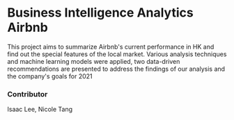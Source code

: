 # Business Intelligence Analytics Airbnb
This project aims to summarize Airbnb's current performance in HK and find out the special features of the local market. Various analysis techniques and machine learning models were applied, two data-driven recommendations are presented to address the findings of our analysis and the company's goals for 2021

### Contributor
Isaac Lee, Nicole Tang
